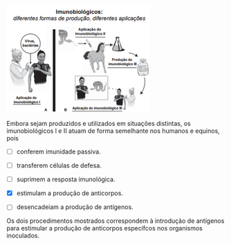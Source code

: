 

![](aa228cbd-bd1c-0b19-d99c-5ebf95104abe.png)

Embora sejam produzidos e utilizados em situações distintas, os imunobiológicos l e II atuam de forma semelhante nos humanos e equinos, pois



- [ ] conferem imunidade passiva.
- [ ] transferem células de defesa.
- [ ] suprimem a resposta imunológica.
- [x] estimulam a produção de anticorpos.
- [ ] desencadeiam a produção de antígenos.


Os dois procedimentos mostrados correspondem à introdução de antígenos para estimular a produção de anticorpos específcos nos organismos inoculados.

        